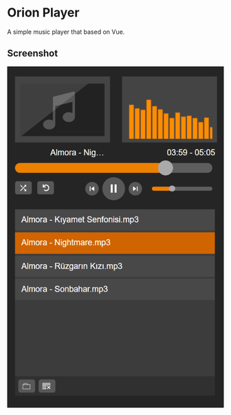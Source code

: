 # Orion Player
A simple music player that based on Vue.

## Screenshot
![Orion Player Screenshot](screenshot.gif)

